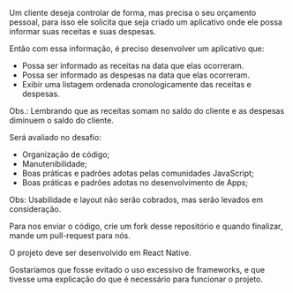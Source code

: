 Um cliente deseja controlar de forma, mas precisa o seu orçamento pessoal, para isso ele solicita que seja criado um aplicativo onde ele possa informar suas receitas e suas despesas. 

Então com essa informação, é preciso desenvolver um aplicativo que:

- Possa ser informado as receitas na data que elas ocorreram.
- Possa ser informado as despesas na data que elas ocorreram.
- Exibir uma listagem ordenada cronologicamente das receitas e despesas.

Obs.: Lembrando que as receitas somam no saldo do cliente e as despesas diminuem o saldo do cliente.

Será avaliado no desafio:

- Organização de código;
- Manutenibilidade;
- Boas práticas e padrões adotas pelas comunidades JavaScript;
- Boas práticas e padrões adotas no desenvolvimento de Apps;

Obs: Usabilidade e layout não serão cobrados, mas serão levados em consideração.

Para nos enviar o código, crie um fork desse repositório e quando finalizar, mande um pull-request para nós.

O projeto deve ser desenvolvido em React Native.

Gostaríamos que fosse evitado o uso excessivo de frameworks, e que tivesse uma explicação do que é necessário para funcionar o projeto.

